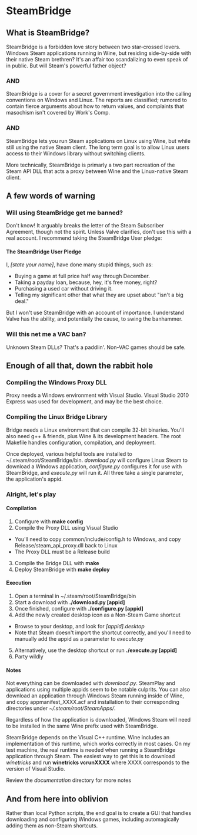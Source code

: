 # SteamBridge

## What is SteamBridge?

SteamBridge is a forbidden love story between two star-crossed lovers.
Windows Steam applications running in Wine, but residing side-by-side
with their native Steam brethren?  It's an affair too scandalizing to
even speak of in public.  But will Steam's powerful father object?

### AND

SteamBridge is a cover for a secret government investigation into the
calling conventions on Windows and Linux.  The reports are classified;
rumored to contain fierce arguments about how to return values, and
complaints that masochism isn't covered by Work's Comp.

### AND

SteamBridge lets you run Steam applications on Linux using Wine, but
while still using the native Steam client.  The long term goal is to allow
Linux users access to their Windows library without switching clients.

More technically, SteamBridge is primarly a two part recreation of
the Steam API DLL that acts a proxy between Wine and the Linux-native
Steam client.

## A few words of warning

### Will using SteamBridge get me banned?

Don't know!  It arguably breaks the letter of the Steam Subscriber
Agreement, though not the spirit.  Unless Valve clarifies, don't use
this with a real account.  I recommend taking the SteamBridge User pledge:

#### The SteamBridge User Pledge

I, *[state your name]*, have done many stupid things, such as:

* Buying a game at full price half way through December.
* Taking a payday loan, because, hey, it's free money, right?
* Purchasing a used car without driving it.
* Telling my significant other that what they are upset about "isn't a
  big deal."

But I won't use SteamBridge with an account of importance.  I understand
Valve has the ability, and potentially the cause, to swing the banhammer.

### Will this net me a VAC ban?

Unknown Steam DLLs?  That's a paddlin'.  Non-VAC games should be safe.

## Enough of all that, down the rabbit hole

### Compiling the Windows Proxy DLL

Proxy needs a Windows environment with Visual Studio.  Visual Studio
2010 Express was used for development, and may be the best choice.

### Compiling the Linux Bridge Library

Bridge needs a Linux environment that can compile 32-bit binaries.
You'll also need g++ & friends, plus Wine & its development headers.
The root Makefile handles configuration, compilation, and deployment.

Once deployed, various helpful tools are installed to
~/.steam/root/SteamBridge/bin.  *download.py* will configure Linux Steam
to download a Windows application, *configure.py* configures it for use
with SteamBridge, and *execute.py* will run it.  All three take a single
parameter, the application's appid.

### Alright, let's play

#### Compilation

1. Configure with **make config**
2. Compile the Proxy DLL using Visual Studio
  * You'll need to copy common/include/config.h to Windows, and copy
    Release/steam\_api\_proxy.dll back to Linux
  * The Proxy DLL must be a Release build
3. Compile the Bridge DLL with **make**
4. Deploy SteamBridge with **make deploy**

#### Execution

1. Open a terminal in ~/.steam/root/SteamBridge/bin
2. Start a download with **./download.py [appid]**
3. Once finished, configure with **./configure.py [appid]**
4. Add the newly created desktop icon as a Non-Steam Game shortcut
  * Browse to your desktop, and look for *[appid].desktop*
  * Note that Steam doesn't import the shortcut correctly, and you'll
    need to manually add the appid as a parameter to *execute.py*
5. Alternatively, use the desktop shortcut or run **./execute.py [appid]**
6. Party wildly

#### Notes

Not everything can be downloaded with *download.py*.  SteamPlay and
applications using multiple appids seem to be notable culprits.  You can
also download an application through Windows Steam running inside of Wine,
and copy appmanifest\_XXXX.acf and installation to their corresponding
directories under *~/.steam/root/SteamApps/*.

Regardless of how the application is downloaded, Windows Steam will need
to be installed in the same Wine prefix used with SteamBridge.

SteamBridge depends on the Visual C++ runtime.  Wine includes an
implementation of this runtime, which works correctly in most cases.
On my test machine, the real runtime is needed when running a SteamBridge
application through Steam.  The easiest way to get this is to download
*winetricks* and run **winetricks vcrunXXXX** where XXXX corresponds to
the version of Visual Studio.

Review the *documentation* directory for more notes

## And from here into oblivion

Rather than local Python scripts, the end goal is to create a GUI that
handles downloading and configuring Windows games, including automagically
adding them as non-Steam shortcuts.

